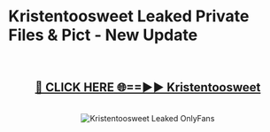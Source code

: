 # Kristentoosweet Leaked Private Files & Pict - New Update
<br>
<div align="center">
<h2><a href="https://mediafilles.blogspot.com/?title=Kristentoosweet" rel="nofollow">🔴 CLICK HERE 🌐==►► Kristentoosweet</a></h2>
<br>
<a href="https://mediafilles.blogspot.com/?title=Kristentoosweet" rel="nofollow" data-target="animated-image.originalLink"><img src="https://i.ibb.co.com/WyWwxjT/player-gif2.gif" alt="Kristentoosweet Leaked OnlyFans" style="max-width: 100%; display: inline-block;" data-target="animated-image.originalImage"></a>
</div>
<br>